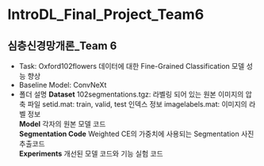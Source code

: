 # IntroDL_Final_Project_Team6

## 심층신경망개론_Team 6
- Task: Oxford102flowers 데이터에 대한 Fine-Grained Classification 모델 성능 향상
- Baseline Model: ConvNeXt
- 폴더 설명
**Dataset**
102segmentations.tgz: 라벨링 되어 있는 원본 이미지의 압축 파일
setid.mat: train, valid, test 인덱스 정보
imagelabels.mat: 이미지의 라벨 정보<br/>
**Model**
각자의 원본 모델 코드<br/>
**Segmentation Code**
Weighted CE의 가중치에 사용되는 Segmentation 사진 추출코드<br/>
**Experiments**
개선된 모델 코드와 기능 실험 코드
